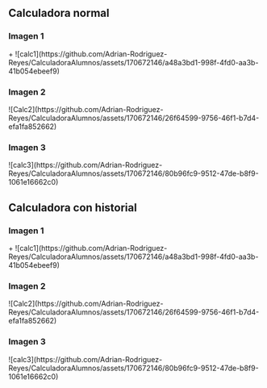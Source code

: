 <h2> Calculadora normal </h2>
<h3>Imagen 1</h3>+
![calc1](https://github.com/Adrian-Rodriguez-Reyes/CalculadoraAlumnos/assets/170672146/a48a3bd1-998f-4fd0-aa3b-41b054ebeef9)
<h3>Imagen 2</h3>
![Calc2](https://github.com/Adrian-Rodriguez-Reyes/CalculadoraAlumnos/assets/170672146/26f64599-9756-46f1-b7d4-efa1fa852662)
<h3>Imagen 3</h3>
![calc3](https://github.com/Adrian-Rodriguez-Reyes/CalculadoraAlumnos/assets/170672146/80b96fc9-9512-47de-b8f9-1061e16662c0)


<h2> Calculadora con historial </h2>

<h3>Imagen 1</h3>+
![calc1](https://github.com/Adrian-Rodriguez-Reyes/CalculadoraAlumnos/assets/170672146/a48a3bd1-998f-4fd0-aa3b-41b054ebeef9)
<h3>Imagen 2</h3>
![Calc2](https://github.com/Adrian-Rodriguez-Reyes/CalculadoraAlumnos/assets/170672146/26f64599-9756-46f1-b7d4-efa1fa852662)
<h3>Imagen 3</h3>
![calc3](https://github.com/Adrian-Rodriguez-Reyes/CalculadoraAlumnos/assets/170672146/80b96fc9-9512-47de-b8f9-1061e16662c0)
